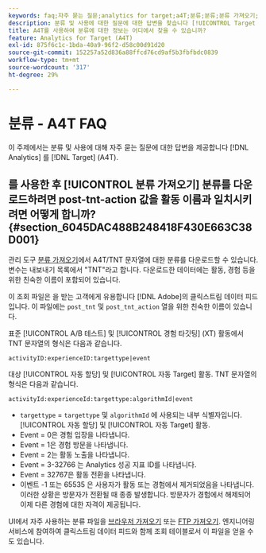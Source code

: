 ```yaml
---
keywords: faq;자주 묻는 질문;analytics for target;a4T;분류;분류;분류 가져오기;post-tnt-action;이벤트 코드
description: 분류 및 사용에 대한 질문에 대한 답변을 찾습니다 [!UICONTROL Target 분석] (A4T).
title: A4T를 사용하여 분류에 대한 정보는 어디에서 찾을 수 있습니까?
feature: Analytics for Target (A4T)
exl-id: 875f6c1c-1bda-40a9-96f2-d58c00d91d20
source-git-commit: 152257a52d836a88ffcd76cd9af5b3fbfbdc0839
workflow-type: tm+mt
source-wordcount: '317'
ht-degree: 29%

---
```


# 분류 - A4T FAQ

이 주제에서는 분류 및 사용에 대해 자주 묻는 질문에 대한 답변을 제공합니다 [!DNL Analytics] 를 [!DNL Target] (A4T).

## 를 사용한 후 [!UICONTROL 분류 가져오기] 분류를 다운로드하려면 post-tnt-action 값을 활동 이름과 일치시키려면 어떻게 합니까? {#section_6045DAC488B248418F430E663C38D001}

관리 도구 [분류 가져오기](https://experienceleague.adobe.com/docs/analytics/components/classifications/classifications-importer/c-working-with-saint.html)에서 A4T/TNT 문자열에 대한 분류를 다운로드할 수 있습니다. 변수는 내보내기 목록에서 &quot;TNT&quot;라고 합니다. 다운로드한 데이터에는 활동, 경험 등을 위한 친숙한 이름이 포함되어 있습니다.

이 조회 파일은 을 받는 고객에게 유용합니다 [!DNL Adobe]의 클릭스트림 데이터 피드입니다. 이 파일에는 `post_tnt` 및 `post_tnt_action` 열을 위한 친숙한 이름이 있습니다.

표준 [!UICONTROL A/B 테스트] 및 [!UICONTROL 경험 타깃팅] (XT) 활동에서 TNT 문자열의 형식은 다음과 같습니다.

```
activityID:experienceID:targettype|event
```

대상 [!UICONTROL 자동 할당] 및 [!UICONTROL 자동 Target] 활동. TNT 문자열의 형식은 다음과 같습니다.

```
activityId:experienceId:targettype:algorithmId|event
```

* `targettype` = `targettype` 및 `algorithmId` 에 사용되는 내부 식별자입니다. [!UICONTROL 자동 할당] 및 [!UICONTROL 자동 Target] 활동.
* Event = 0은 경험 입장을 나타냅니다.
* Event = 1은 경험 방문을 나타냅니다.
* Event = 2는 활동 노출을 나타냅니다.
* Event = 3-32766 는 Analytics 성공 지표 ID를 나타냅니다.
* Event = 32767은 활동 전환을 나타냅니다.
* 이벤트 -1 또는 65535 은 사용자가 활동 또는 경험에서 제거되었음을 나타냅니다. 이러한 상황은 방문자가 전환될 때 종종 발생합니다. 방문자가 경험에서 해제되어 이제 다른 경험에 대한 자격이 제공됩니다.

UI에서 자주 사용하는 분류 파일을 [브라우저 가져오기](https://experienceleague.adobe.com/docs/analytics/components/classifications/classifications-importer/browser-import.html?lang=en) 또는 [FTP 가져오기](https://experienceleague.adobe.com/docs/analytics/components/classifications/classifications-importer/import-file.html?lang=en). 엔지니어링 서비스에 참여하여 클릭스트림 데이터 피드와 함께 조회 테이블로서 이 파일을 얻을 수도 있습니다.
